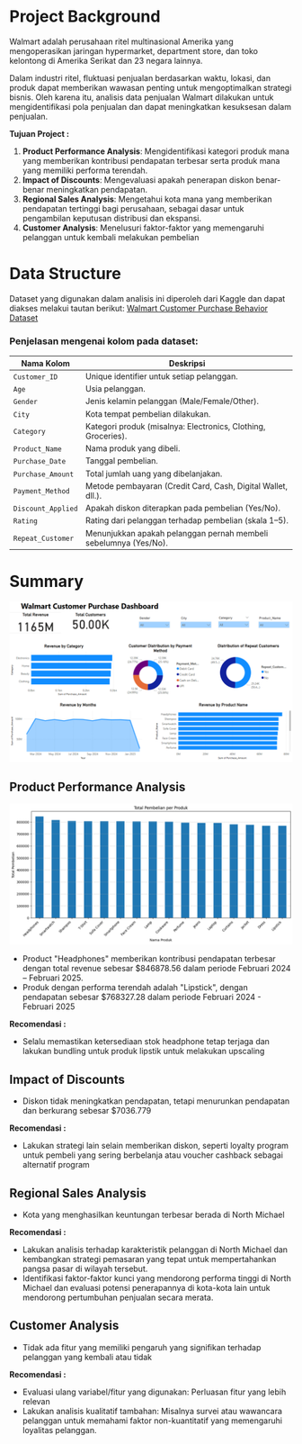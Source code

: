 # Project Background

Walmart adalah perusahaan ritel multinasional Amerika yang mengoperasikan jaringan hypermarket, department store, dan toko kelontong di Amerika Serikat dan 23 negara lainnya.

Dalam industri ritel, fluktuasi penjualan berdasarkan waktu, lokasi, dan produk dapat memberikan wawasan penting untuk mengoptimalkan strategi bisnis. Oleh karena itu, analisis data penjualan Walmart dilakukan untuk mengidentifikasi pola penjualan dan dapat meningkatkan kesuksesan dalam penjualan.

**Tujuan Project :**
1. **Product Performance Analysis**: Mengidentifikasi kategori produk mana yang memberikan kontribusi pendapatan terbesar serta produk mana yang
memiliki performa terendah.
2. **Impact of Discounts**: Mengevaluasi apakah penerapan diskon benar-benar meningkatkan pendapatan.
3. **Regional Sales Analysis**: Mengetahui kota mana yang memberikan pendapatan tertinggi bagi perusahaan, sebagai dasar untuk pengambilan
keputusan distribusi dan ekspansi.
4. **Customer Analysis**: Menelusuri faktor-faktor yang memengaruhi pelanggan untuk kembali melakukan pembelian

# Data Structure
Dataset yang digunakan dalam analisis ini diperoleh dari Kaggle dan dapat diakses melakui tautan berikut: [Walmart Customer Purchase Behavior Dataset](https://www.kaggle.com/datasets/logiccraftbyhimanshi/walmart-customer-purchase-behavior-dataset)

### Penjelasan mengenai kolom pada dataset:
| Nama Kolom         | Deskripsi                                                                 |
|--------------------|---------------------------------------------------------------------------|
| `Customer_ID`      | Unique identifier untuk setiap pelanggan.                                 |
| `Age`              | Usia pelanggan.                                                           |
| `Gender`           | Jenis kelamin pelanggan (Male/Female/Other).                             |
| `City`             | Kota tempat pembelian dilakukan.                                          |
| `Category`         | Kategori produk (misalnya: Electronics, Clothing, Groceries).             |
| `Product_Name`     | Nama produk yang dibeli.                                                  |
| `Purchase_Date`    | Tanggal pembelian.                                                        |
| `Purchase_Amount`  | Total jumlah uang yang dibelanjakan.                                     |
| `Payment_Method`   | Metode pembayaran (Credit Card, Cash, Digital Wallet, dll.).              |
| `Discount_Applied` | Apakah diskon diterapkan pada pembelian (Yes/No).                        |
| `Rating`           | Rating dari pelanggan terhadap pembelian (skala 1–5).                     |
| `Repeat_Customer`  | Menunjukkan apakah pelanggan pernah membeli sebelumnya (Yes/No).          |

# Summary
![dashboard](dashboard2.png)

## **Product Performance Analysis**
![Visualisasi1](output1.png)

- Product "Headphones" memberikan kontribusi pendapatan terbesar dengan total revenue sebesar $846878.56 dalam periode Februari 2024 – Februari 2025.
- Produk dengan performa terendah adalah "Lipstick", dengan pendapatan sebesar $768327.28 dalam periode Februari 2024 - Februari 2025

**Recomendasi :**
- Selalu memastikan ketersediaan stok headphone tetap terjaga dan lakukan bundling untuk produk lipstik untuk melakukan upscaling


## **Impact of Discounts**
- Diskon tidak meningkatkan pendapatan, tetapi menurunkan pendapatan dan berkurang sebesar $7036.779

**Recomendasi :**
- Lakukan strategi lain selain memberikan diskon, seperti loyalty program untuk pembeli yang sering berbelanja atau voucher cashback sebagai alternatif program

## **Regional Sales Analysis**

- Kota yang menghasilkan keuntungan terbesar berada di North Michael

**Recomendasi :**
- Lakukan analisis terhadap karakteristik pelanggan di North Michael dan kembangkan strategi pemasaran yang tepat untuk mempertahankan pangsa pasar di wilayah tersebut.
- Identifikasi faktor-faktor kunci yang mendorong performa tinggi di North Michael dan evaluasi potensi penerapannya di kota-kota lain untuk mendorong pertumbuhan penjualan secara merata.

## **Customer Analysis**
- Tidak ada fitur yang memiliki pengaruh yang signifikan terhadap pelanggan yang kembali atau tidak

**Recomendasi :**
- Evaluasi ulang variabel/fitur yang digunakan: Perluasan fitur yang lebih relevan
- Lakukan analisis kualitatif tambahan: Misalnya survei atau wawancara pelanggan untuk memahami faktor non-kuantitatif yang memengaruhi loyalitas pelanggan.
